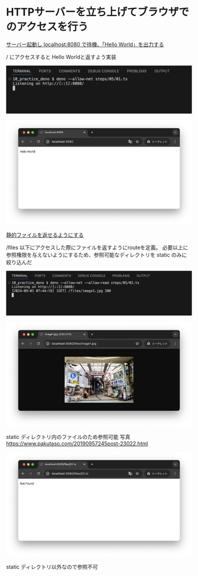 # HTTPサーバーを立ち上げてブラウザでのアクセスを行う

[サーバー起動し localhost:8080 で待機、「Hello World」を出力する](./01.ts)

/ にアクセスすると Hello Worldと返すよう実装

![実行結果](./01-01.png)

![実行結果](./01-02.png)

[静的ファイルを返せるようにする](./01.ts)

/files 以下にアクセスした際にファイルを返すようにrouteを定義。
必要以上に参照権限を与えないようにするため、参照可能なディレクトリを static のみに絞り込んだ

![実行結果](./02-01.png)

![実行結果](./02-02.png)

static ディレクトリ内のファイルのため参照可能
写真 https://www.pakutaso.com/20190957245post-23022.html

![実行結果](./02-03.png)

static ディレクトリ以外なので参照不可